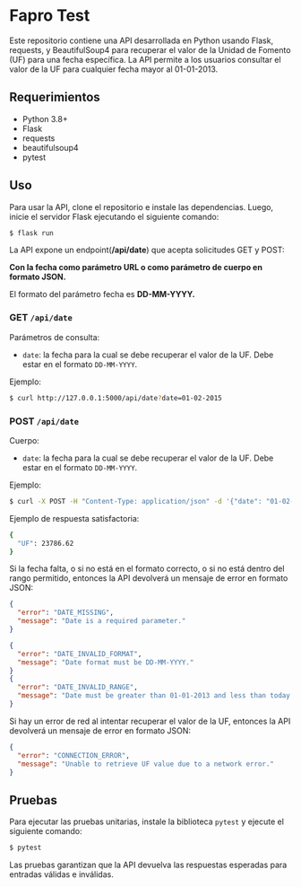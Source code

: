 # Fapro Test

Este repositorio contiene una API desarrollada en Python usando Flask, requests, y BeautifulSoup4 para recuperar el valor de la Unidad de Fomento (UF) para una fecha específica. La API permite a los usuarios consultar el valor de la UF para cualquier fecha mayor al 01-01-2013.

## Requerimientos

- Python 3.8+
- Flask
- requests
- beautifulsoup4
- pytest

## Uso

Para usar la API, clone el repositorio e instale las dependencias. Luego, inicie el servidor Flask ejecutando el siguiente comando:

```bash
$ flask run
```

La API expone un endpoint(**/api/date**) que acepta solicitudes GET y POST:

**Con la fecha como parámetro URL o como parámetro de cuerpo en formato JSON.**

El formato del parámetro fecha es **DD-MM-YYYY.**

### GET `/api/date`

Parámetros de consulta:

- `date`: la fecha para la cual se debe recuperar el valor de la UF. Debe estar en el formato `DD-MM-YYYY`.

Ejemplo:

```bash
$ curl http://127.0.0.1:5000/api/date?date=01-02-2015
```

### POST `/api/date`

Cuerpo:

- `date`: la fecha para la cual se debe recuperar el valor de la UF. Debe estar en el formato `DD-MM-YYYY`.

Ejemplo:

```bash
$ curl -X POST -H "Content-Type: application/json" -d '{"date": "01-02-2015"}' http://127.0.0.1:5000/api/date
```

Ejemplo de respuesta satisfactoria:

```bash
{
  "UF": 23786.62
}
```

Si la fecha falta, o si no está en el formato correcto, o si no está dentro del rango permitido, entonces la API devolverá un mensaje de error en formato JSON:

```json
{
  "error": "DATE_MISSING",
  "message": "Date is a required parameter."
}

{
  "error": "DATE_INVALID_FORMAT",
  "message": "Date format must be DD-MM-YYYY."
}
{
  "error": "DATE_INVALID_RANGE",
  "message": "Date must be greater than 01-01-2013 and less than today."
}
```

Si hay un error de red al intentar recuperar el valor de la UF, entonces la API devolverá un mensaje de error en formato JSON:

```json
{
  "error": "CONNECTION_ERROR",
  "message": "Unable to retrieve UF value due to a network error."
}
```

## Pruebas

Para ejecutar las pruebas unitarias, instale la biblioteca `pytest` y ejecute el siguiente comando:

```bash
$ pytest
```

Las pruebas garantizan que la API devuelva las respuestas esperadas para entradas válidas e inválidas.